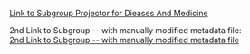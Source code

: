 [Link to Subgroup Projector for Dieases And Medicine](https://projector.tensorflow.org/?config=https://raw.githubusercontent.com/coursephd/PostgreSQL/master/DeepLearning/002-dismed-subgrp-w2v/002-dismed-subgrp-w2v-config.json)

2nd Link to Subgroup -- with manually modified metadata file:  
[2nd Link to Subgroup -- with manually modified metadata file](https://projector.tensorflow.org/?config=https://raw.githubusercontent.com/coursephd/PostgreSQL/master/DeepLearning/002-dismed-subgrp-w2v/002-dismed-subgrp-w2v-config_manual.json)

